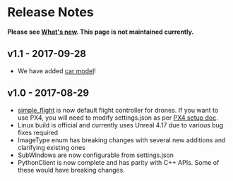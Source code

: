 # Release Notes

**Please see [What's new](whats_new.md). This page is not maintained currently.**


## v1.1 - 2017-09-28
- We have added [car model](using_car.md)!

## v1.0 - 2017-08-29
- [simple_flight](simple_flight.md) is now default flight controller for drones. If you want to use PX4, you will need to modify settings.json as per [PX4 setup doc](px4_setup.md).
- Linux build is official and currently uses Unreal 4.17 due to various bug fixes required
- ImageType enum has breaking changes with several new additions and clarifying existing ones
- SubWindows are now configurable from settings.json
- PythonClient is now complete and has parity with C++ APIs. Some of these would have breaking changes.
